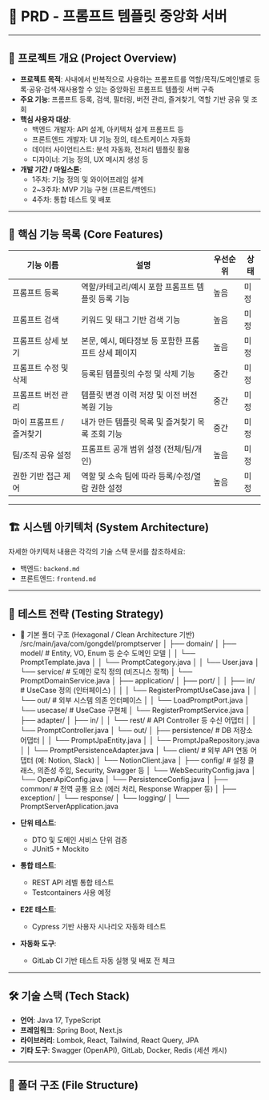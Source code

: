 # 🧩 PRD - 프롬프트 템플릿 중앙화 서버

---

## 📌 프로젝트 개요 (Project Overview)

- **프로젝트 목적**: 사내에서 반복적으로 사용하는 프롬프트를 역할/목적/도메인별로 등록·공유·검색·재사용할 수 있는 중앙화된 프롬프트 템플릿 서버 구축
- **주요 기능**: 프롬프트 등록, 검색, 필터링, 버전 관리, 즐겨찾기, 역할 기반 공유 및 조회
- **핵심 사용자 대상**:
  - 백엔드 개발자: API 설계, 아키텍처 설계 프롬프트 등
  - 프론트엔드 개발자: UI 기능 정의, 테스트케이스 자동화
  - 데이터 사이언티스트: 분석 자동화, 전처리 템플릿 활용
  - 디자이너: 기능 정의, UX 메시지 생성 등
- **개발 기간 / 마일스톤**:
  - 1주차: 기능 정의 및 와이어프레임 설계
  - 2~3주차: MVP 기능 구현 (프론트/백엔드)
  - 4주차: 통합 테스트 및 배포

---

## 🧩 핵심 기능 목록 (Core Features)

| 기능 이름                       | 설명                                                       | 우선순위 | 상태   |
|--------------------------------|------------------------------------------------------------|----------|--------|
| 프롬프트 등록                  | 역할/카테고리/예시 포함 프롬프트 템플릿 등록 기능          | 높음     | 미정   |
| 프롬프트 검색                  | 키워드 및 태그 기반 검색 기능                             | 높음     | 미정   |
| 프롬프트 상세 보기             | 본문, 예시, 메타정보 등 포함한 프롬프트 상세 페이지        | 높음     | 미정   |
| 프롬프트 수정 및 삭제          | 등록된 템플릿의 수정 및 삭제 기능                         | 중간     | 미정   |
| 프롬프트 버전 관리             | 템플릿 변경 이력 저장 및 이전 버전 복원 기능              | 중간     | 미정   |
| 마이 프롬프트 / 즐겨찾기       | 내가 만든 템플릿 목록 및 즐겨찾기 목록 조회 기능           | 중간     | 미정   |
| 팀/조직 공유 설정              | 프롬프트 공개 범위 설정 (전체/팀/개인)                    | 높음     | 미정   |
| 권한 기반 접근 제어            | 역할 및 소속 팀에 따라 등록/수정/열람 권한 설정            | 높음     | 미정   |

---

## 🏗️ 시스템 아키텍처 (System Architecture)

자세한 아키텍처 내용은 각각의 기술 스택 문서를 참조하세요:
- 백엔드: `backend.md`
- 프론트엔드: `frontend.md`

---

## 🧪 테스트 전략 (Testing Strategy)

- 🧱 기본 폴더 구조 (Hexagonal / Clean Architecture 기반)
/src/main/java/com/gongdel/promptserver
│
├── domain/
│   ├── model/                     # Entity, VO, Enum 등 순수 도메인 모델
│   │   └── PromptTemplate.java
│   │   └── PromptCategory.java
│   │   └── User.java
│   └── service/                  # 도메인 로직 정의 (비즈니스 정책)
│       └── PromptDomainService.java
│
├── application/
│   ├── port/
│   │   ├── in/                   # UseCase 정의 (인터페이스)
│   │   │   └── RegisterPromptUseCase.java
│   │   └── out/                  # 외부 시스템 의존 인터페이스
│   │       └── LoadPromptPort.java
│   └── usecase/                  # UseCase 구현체
│       └── RegisterPromptService.java
│
├── adapter/
│   ├── in/
│   │   └── rest/                 # API Controller 등 수신 어댑터
│   │       └── PromptController.java
│   └── out/
│       ├── persistence/         # DB 저장소 어댑터
│       │   └── PromptJpaEntity.java
│       │   └── PromptJpaRepository.java
│       │   └── PromptPersistenceAdapter.java
│       └── client/              # 외부 API 연동 어댑터 (예: Notion, Slack)
│           └── NotionClient.java
│
├── config/                      # 설정 클래스, 의존성 주입, Security, Swagger 등
│   └── WebSecurityConfig.java
│   └── OpenApiConfig.java
│   └── PersistenceConfig.java
│
├── common/                      # 전역 공통 요소 (에러 처리, Response Wrapper 등)
│   ├── exception/
│   └── response/
│   └── logging/
│
└── PromptServerApplication.java


- **단위 테스트**:  
  - DTO 및 도메인 서비스 단위 검증  
  - JUnit5 + Mockito

- **통합 테스트**:  
  - REST API 레벨 통합 테스트  
  - Testcontainers 사용 예정

- **E2E 테스트**:  
  - Cypress 기반 사용자 시나리오 자동화 테스트

- **자동화 도구**:  
  - GitLab CI 기반 테스트 자동 실행 및 배포 전 체크

---

## 🛠️ 기술 스택 (Tech Stack)

- **언어**: Java 17, TypeScript
- **프레임워크**: Spring Boot, Next.js
- **라이브러리**: Lombok, React, Tailwind, React Query, JPA
- **기타 도구**: Swagger (OpenAPI), GitLab, Docker, Redis (세션 캐시)

---

## 📁 폴더 구조 (File Structure)

